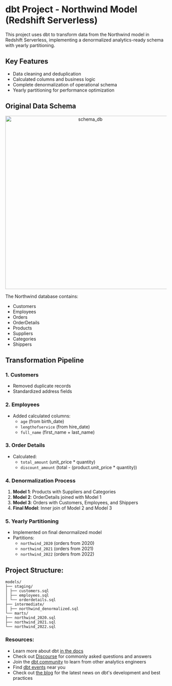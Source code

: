 # dbt Project - Northwind Model (Redshift Serverless)

This project uses dbt to transform data from the Northwind model in Redshift Serverless, implementing a denormalized analytics-ready schema with yearly partitioning.

## Key Features
- Data cleaning and deduplication
- Calculated columns and business logic
- Complete denormalization of operational schema
- Yearly partitioning for performance optimization

## Original Data Schema

<p  align="center">
  <img width="515" height="542" alt="schema_db" src="https://github.com/user-attachments/assets/8c7b06e0-bbce-4df0-816b-f7634494cb7e">
</p>


The Northwind database contains:
- Customers
- Employees
- Orders
- OrderDetails
- Products
- Suppliers
- Categories
- Shippers

## Transformation Pipeline

### 1. Customers
- Removed duplicate records
- Standardized address fields

### 2. Employees
- Added calculated columns:
  - `age` (from birth_date)
  - `lengthofservice` (from hire_date)
  - `full_name` (first_name + last_name)

### 3. Order Details
- Calculated:
  - `total_amount` (unit_price * quantity)
  - `discount_amount` (total - (product.unit_price * quantity))

### 4. Denormalization Process
1. **Model 1**: Products with Suppliers and Categories
2. **Model 2**: OrderDetails joined with Model 1
3. **Model 3**: Orders with Customers, Employees, and Shippers
4. **Final Model**: Inner join of Model 2 and Model 3

### 5. Yearly Partitioning
- Implemented on final denormalized model
- Partitions:
  - `northwind_2020` (orders from 2020)
  - `northwind_2021` (orders from 2021) 
  - `northwind_2022` (orders from 2022)

## Project Structure:
```
models/
├── staging/
│ ├── customers.sql
│ ├── employees.sql
│ └── orderdetails.sql
├── intermediate/
│ ├── northwind_denormalized.sql
└── marts/
├── northwind_2020.sql
├── northwind_2021.sql
└── northwind_2022.sql
```


### Resources:
- Learn more about dbt [in the docs](https://docs.getdbt.com/docs/introduction)
- Check out [Discourse](https://discourse.getdbt.com/) for commonly asked questions and answers
- Join the [dbt community](https://getdbt.com/community) to learn from other analytics engineers
- Find [dbt events](https://events.getdbt.com) near you
- Check out [the blog](https://blog.getdbt.com/) for the latest news on dbt's development and best practices

